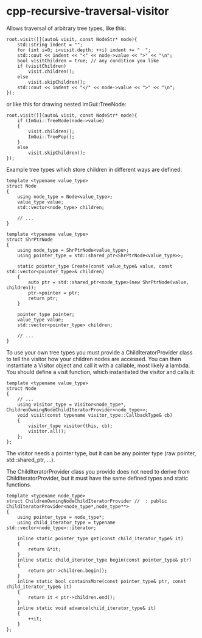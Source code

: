 # cpp-recursive-traversal-visitor

Allows traversal of arbitrary tree types, like this:

    root.visit([](auto& visit, const NodeStr* node){
        std::string indent = "";
        for (int i=0; i<visit.depth; ++i) indent += "  ";
        std::cout << indent << "<" << node->value << ">" << "\n";
        bool visitChildren = true; // any condition you like
        if (visitChildren)
            visit.children();
        else
            visit.skipChildren();
        std::cout << indent << "</" << node->value << ">" << "\n";
    });
    
or like this for drawing nested ImGui::TreeNode:

    root.visit([](auto& visit, const NodeStr* node){
        if (ImGui::TreeNode(node->value)
        {
            visit.children();
            ImGui::TreePop();
        }
        else
            visit.skipChildren();
    });
    
Example tree types which store children in different ways are defined:

    template <typename value_type>
    struct Node
    {
        using node_type = Node<value_type>;
        value_type value;
        std::vector<node_type> children;
  
        // ...
    }
  
    template <typename value_type>
    struct ShrPtrNode
    {
        using node_type = ShrPtrNode<value_type>;
        using pointer_type = std::shared_ptr<ShrPtrNode<value_type>>;

        static pointer_type Create(const value_type& value, const std::vector<pointer_type>& children)
        {
            auto ptr = std::shared_ptr<node_type>(new ShrPtrNode(value, children));
            ptr->pointer = ptr;
            return ptr;
        }

        pointer_type pointer; 
        value_type value;
        std::vector<pointer_type> children;
        
        // ...
    }
    
To use your own tree types you must provide a ChildIteratorProvider class to tell the visitor how your children nodes are accessed.
You can then instantiate a Visitor object and call it with a callable, most likely a lambda. 
You should define a visit function, which instantiated the visitor and calls it:

    template <typename value_type>
    struct Node
    {
        // ...
        using visitor_type = Visitor<node_type*, ChildrenOwningNodeChildIteratorProvider<node_type>>;
        void visit(const typename visitor_type::CallbackType& cb)
        {
            visitor_type visitor(this, cb);
            visitor.all();
        };
    };
    
The visitor needs a pointer type, but it can be any pointer type (raw pointer, std::shared_ptr, ...).

The ChildIteratorProvider class you provide does not need to derive from ChildIteratorProvider, but it must have the same defined types and static functions.


    template <typename node_type>
    struct ChildrenOwningNodeChildIteratorProvider //  : public ChildIteratorProvider<node_type*,node_type**>
    {
        using pointer_type = node_type*;
        using child_iterator_type = typename std::vector<node_type>::iterator;

        inline static pointer_type get(const child_iterator_type& it)
        {
            return &*it;
        }
        inline static child_iterator_type begin(const pointer_type& ptr)
        {
            return ptr->children.begin();
        }
        inline static bool containsMore(const pointer_type& ptr, const child_iterator_type& it)
        {
            return it < ptr->children.end();
        }
        inline static void advance(child_iterator_type& it)
        {
            ++it;
        }
    };
